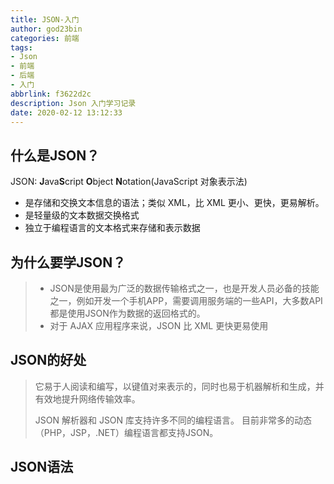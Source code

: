 ```yaml
---
title: JSON-入门
author: god23bin
categories: 前端
tags: 
- Json
- 前端
- 后端
- 入门
abbrlink: f3622d2c
description: Json 入门学习记录
date: 2020-02-12 13:12:33
---
```


## 什么是JSON？

JSON: **J**ava**S**cript **O**bject **N**otation(JavaScript 对象表示法)

- 是存储和交换文本信息的语法；类似 XML，比 XML 更小、更快，更易解析。
- 是轻量级的文本数据交换格式
- 独立于编程语言的文本格式来存储和表示数据

## 为什么要学JSON？

> - JSON是使用最为广泛的数据传输格式之一，也是开发人员必备的技能之一，例如开发一个手机APP，需要调用服务端的一些API，大多数API都是使用JSON作为数据的返回格式的。
> - 对于 AJAX 应用程序来说，JSON 比 XML 更快更易使用

## JSON的好处

> 它易于人阅读和编写，以键值对来表示的，同时也易于机器解析和生成，并有效地提升网络传输效率。
>
> JSON 解析器和 JSON 库支持许多不同的编程语言。 目前非常多的动态（PHP，JSP，.NET）编程语言都支持JSON。

## JSON语法